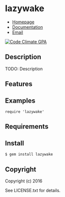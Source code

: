 # lazywake

* [Homepage](https://rubygems.org/gems/lazywake)
* [Documentation](http://rubydoc.info/gems/lazywake/frames)
* [Email](mailto:)

[![Code Climate GPA](https://codeclimate.com/github/mach-kernel/lazywake/badges/gpa.svg)](https://codeclimate.com/github/mach-kernel/lazywake)

## Description

TODO: Description

## Features

## Examples

    require 'lazywake'

## Requirements

## Install

    $ gem install lazywake

## Copyright

Copyright (c) 2016 

See LICENSE.txt for details.
